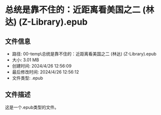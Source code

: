 ﻿# 总统是靠不住的：近距离看美国之二 (林达) (Z-Library).epub

## 文件信息
- 路径: 00-temp\总统是靠不住的：近距离看美国之二 (林达) (Z-Library).epub
- 大小: 3.01 MB
- 创建时间: 2024/4/26 12:56:09
- 最后修改时间: 2024/4/26 12:56:12
- 文件类型: .epub

## 文件描述
这是一个.epub类型的文件。

